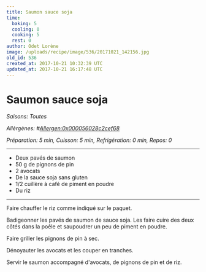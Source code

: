 ```yaml
---
title: Saumon sauce soja
time:
  baking: 5
  cooling: 0
  cooking: 5
  rest: 0
author: Odet Lorène
image: /uploads/recipe/image/536/20171021_142156.jpg
old_id: 536
created_at: 2017-10-21 10:32:39 UTC
updated_at: 2017-10-21 16:17:48 UTC
---
```


# Saumon sauce soja

_Saisons: Toutes_

_Allèrgènes: #<Allergen:0x000056028c2cef68>_

_Préparation: 5 min, Cuisson: 5 min, Refrigération: 0 min, Repos: 0_

---

- Deux pavés de saumon
- 50 g de pignons de pin
- 2 avocats
- De la sauce soja sans gluten
- 1/2 cuillère à café de piment en poudre
- Du riz

---

Faire chauffer le riz comme indiqué sur le paquet.

Badigeonner les pavés de saumon de sauce soja. Les faire cuire des deux côtés dans la poêle et saupoudrer un peu de piment en poudre.

Faire griller les pignons de pin à sec.

Dénoyauter les avocats et les couper en tranches.

Servir le saumon accompagné d'avocats, de pignons de pin et de riz.
